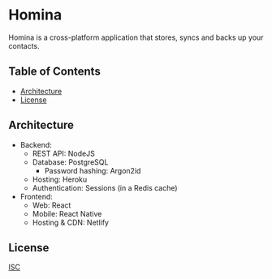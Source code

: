 # Homina

Homina is a cross-platform application that stores, syncs and backs up your contacts.

<!-- START doctoc generated TOC please keep comment here to allow auto update -->
<!-- DON'T EDIT THIS SECTION, INSTEAD RE-RUN doctoc TO UPDATE -->
## Table of Contents

- [Architecture](#architecture)
- [License](#license)

<!-- END doctoc generated TOC please keep comment here to allow auto update -->

## Architecture

- Backend:
	- REST API: NodeJS
	- Database: PostgreSQL
		- Password hashing: Argon2id
	- Hosting: Heroku
	- Authentication: Sessions (in a Redis cache)
- Frontend:
	- Web: React
	- Mobile: React Native
	- Hosting & CDN: Netlify

## License
[ISC](https://choosealicense.com/licenses/isc/)